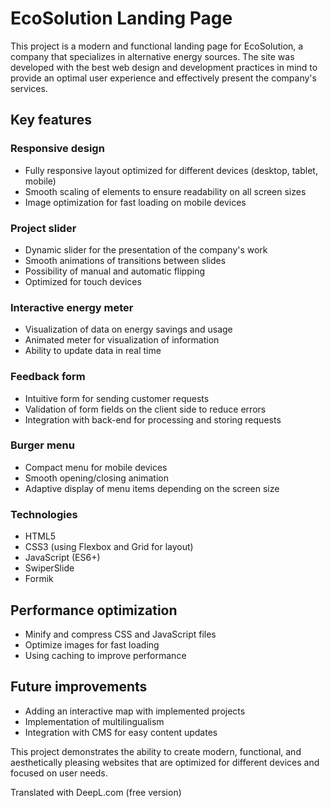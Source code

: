 # EcoSolution Landing Page

This project is a modern and functional landing page for EcoSolution, a company that specializes in alternative energy sources. The site was developed with the best web design and development practices in mind to provide an optimal user experience and effectively present the company's services.

## Key features

### Responsive design

- Fully responsive layout optimized for different devices (desktop, tablet, mobile)
- Smooth scaling of elements to ensure readability on all screen sizes
- Image optimization for fast loading on mobile devices

### Project slider

- Dynamic slider for the presentation of the company's work
- Smooth animations of transitions between slides
- Possibility of manual and automatic flipping
- Optimized for touch devices

### Interactive energy meter

- Visualization of data on energy savings and usage
- Animated meter for visualization of information
- Ability to update data in real time

### Feedback form

- Intuitive form for sending customer requests
- Validation of form fields on the client side to reduce errors
- Integration with back-end for processing and storing requests

### Burger menu

- Compact menu for mobile devices
- Smooth opening/closing animation
- Adaptive display of menu items depending on the screen size

### Technologies

- HTML5
- CSS3 (using Flexbox and Grid for layout)
- JavaScript (ES6+)
- SwiperSlide
- Formik

## Performance optimization

- Minify and compress CSS and JavaScript files
- Optimize images for fast loading
- Using caching to improve performance

## Future improvements

- Adding an interactive map with implemented projects
- Implementation of multilingualism
- Integration with CMS for easy content updates

This project demonstrates the ability to create modern, functional, and aesthetically pleasing websites that are optimized for different devices and focused on user needs.

Translated with DeepL.com (free version)

